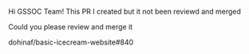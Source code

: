 Hi GSSOC Team!
This PR I created but it not been reviewd and merged

Could you please review and merge it


dohinaf/basic-icecream-website#840
